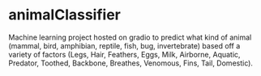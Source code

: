 # animalClassifier

Machine learning project hosted on gradio to predict what kind of animal (mammal, bird, amphibian, reptile, fish, bug, invertebrate) based off a variety of factors (Legs, Hair, Feathers, Eggs, Milk, Airborne, Aquatic, Predator, Toothed, Backbone, Breathes, Venomous, Fins, Tail, Domestic). 
